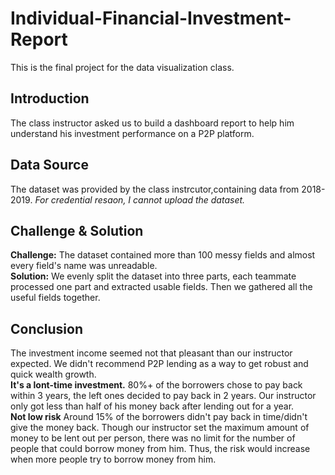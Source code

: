 # Individual-Financial-Investment-Report
This is the final project for the data visualization class.

## Introduction
The class instructor asked us to build a dashboard report to help him understand his investment performance on a P2P platform.

## Data Source
The dataset was provided by the class instrcutor,containing data from 2018-2019. 
*For credential resaon, I cannot upload the dataset.*

## Challenge & Solution
**Challenge:** The dataset contained more than 100 messy fields and almost every field's name was unreadable. </br>
**Solution:** We evenly split the dataset into three parts, each teammate processed one part and extracted usable fields. Then we gathered all the useful fields together.



## Conclusion
The investment income seemed not that pleasant than our instructor expected. We didn't recommend P2P lending as a way to get robust and quick wealth growth. </br>
**It's a lont-time investment.** 80%+ of the borrowers chose to pay back within 3 years, the left ones decided to pay back in 2 years. Our instructor only got less than half of his money back after lending out for a year.</br>
**Not low risk** Around 15% of the borrowers didn't pay back in time/didn't give the money back. Though our instructor set the maximum amount of money to be lent out per person, there was no limit for the number of people that could borrow money from him. Thus, the risk would increase when more people try to borrow money from him.


